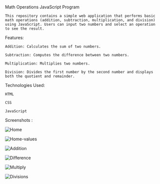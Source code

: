 Math Operations JavaScript Program

    This repository contains a simple web application that performs basic math operations (addition, subtraction, multiplication, and division) using JavaScript. Users can input two numbers and select an operation to see the result.

Features:

    Addition: Calculates the sum of two numbers.

    Subtraction: Computes the difference between two numbers.

    Multiplication: Multiplies two numbers.

    Division: Divides the first number by the second number and displays both the quotient and remainder.


Technologies Used:

    HTML

    CSS

    JavaScript

Screenshots :

![Home](https://github.com/vijay-emp/Sense7ai-projects/assets/130640188/14967575-e61d-4125-b8a6-a6674fc0dbbb)


![Home-values](https://github.com/vijay-emp/Sense7ai-projects/assets/130640188/8745c0cf-3488-4040-a1da-3b9cfa4d74b5)


![Addition](https://github.com/vijay-emp/Sense7ai-projects/assets/130640188/922f6e36-8e4d-4e40-8a91-163c28d6567a)


![Difference](https://github.com/vijay-emp/Sense7ai-projects/assets/130640188/f4a4fb7a-ca64-4e58-8c76-4659d93fcf7f)


![Multiply](https://github.com/vijay-emp/Sense7ai-projects/assets/130640188/d109a6c5-f669-456a-ab2f-1f34ea4e331a)


![Divisions](https://github.com/vijay-emp/Sense7ai-projects/assets/130640188/6827cce7-fb17-40bc-8eff-b339ed2489b1)

